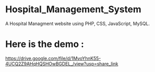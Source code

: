 # Hospital_Management_System
A Hospital Managment website using  PHP, CSS, JavaScript, MySQL.
# Here is the demo :
https://drive.google.com/file/d/1MvoYhnK55-4UCQ2Z9AHqHQSHOwBGDEL_/view?usp=share_link
